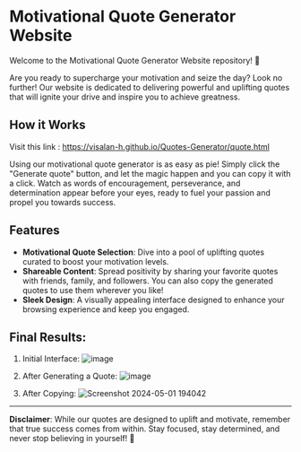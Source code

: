 # Motivational Quote Generator Website

Welcome to the Motivational Quote Generator Website repository! 🌟

Are you ready to supercharge your motivation and seize the day? Look no further!
Our website is dedicated to delivering powerful and uplifting quotes that will ignite your drive and inspire you to achieve greatness.

## How it Works

Visit this link : https://visalan-h.github.io/Quotes-Generator/quote.html

Using our motivational quote generator is as easy as pie! Simply click the "Generate quote" button, and let the magic happen and you can copy it with a click.
Watch as words of encouragement, perseverance, and determination appear before your eyes, ready to fuel your passion and propel you towards success.

## Features

- **Motivational Quote Selection**: Dive into a pool of uplifting quotes curated to boost your motivation levels.
- **Shareable Content**: Spread positivity by sharing your favorite quotes with friends, family, and followers. You can also copy the generated quotes to use them wherever you like!
- **Sleek Design**: A visually appealing interface designed to enhance your browsing experience and keep you engaged.


## Final Results:
1. Initial Interface:
![image](https://github.com/Visalan-H/Quotes-Generator/assets/152077751/3a33f7fa-fb16-4527-9666-9211240ee28e)

2. After Generating a Quote:
![image](https://github.com/Visalan-H/Quotes-Generator/assets/152077751/d4ad0299-1eb4-4a45-9510-590a1df45b44)

3. After Copying:
![Screenshot 2024-05-01 194042](https://github.com/Visalan-H/Quotes-Generator/assets/152077751/9314c245-d6c0-4b92-a738-9ba6a1468939)

---

**Disclaimer**: While our quotes are designed to uplift and motivate, remember that true success comes from within.
Stay focused, stay determined, and never stop believing in yourself! 💪
